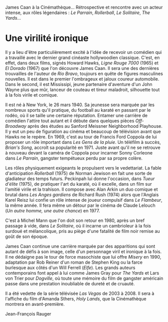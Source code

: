 James Caan à la Cinémathèque... Rétrospective et rencontre avec un acteur intense, aux rôles légendaires&nbsp;: *Le Parrain*, *Rollerball*, *Le Solitaire*, *The Yards*...

# Une virilité ironique

Il y a lieu d'être particulièrement excité à l'idée de recevoir un comédien qui a travaillé avec le dernier grand cinéaste hollywoodien classique. C'est, en effet, dans deux films, signés Howard Hawks, *Ligne Rouge 7000* (1965) et *El Dorado* (1967) que l'on découvre James Caan. Il sera une des dernières trouvailles de l'auteur de *Rio Bravo*, toujours en quête de figures masculines nouvelles. Il est dans le premier l'ombrageux et jaloux coureur automobile. Dans le second, il est Mississipi, jeune partenaire d'aventure d'un John Wayne plus que mûr, lanceur de couteau et tireur maladroit, silhouette tout à la fois virile et comique.

Il est né à New York, le 26 mars 1940. Sa jeunesse sera marquée par les nombreux sports qu'il pratique, du football au karaté en passant par le rodéo, où il se taille une certaine réputation. Entamer une carrière de comédien l'attire tout autant et il débute dans quelques pièces *Off-Broadway* après des études au Sanford Meissner Neighborhood Playhouse. Il y eut un peu de figuration au cinéma et beaucoup de télévision avant que Hawks ne le repère. En 1969, c'est au tour de Francis Ford Coppola de lui proposer un rôle important dans *Les Gens de la pluie*. Un téléfilm à succès, *Brian's Song*, accroît sa popularité en 1971. Juste avant qu'il ne se retrouve à nouveau devant la caméra de Coppola pour incarner Sonny Corleone dans *Le Parrain*, gangster tempétueux perdu par sa propre colère.

Les rôles physiquement exigeants le propulsent vers le vedettariat. La fable d'anticipation *Rollerball* (1975) de Norman Jewison en fait une sorte de gladiateur des temps futurs. Peckinpah lui donne l'occasion, dans *Tueur d'élite* (1975), de pratiquer l'art du karaté, où il excelle, dans un film sur l'amitié virile et la trahison. Il compose avec Alan Arkin un duo comique et brutal dans *Les Anges gardiens* de Richard Rush (1974) alors que l'Anglais Karel Reisz lui confie un rôle intense de joueur compulsif dans *Le Flambeur*, la même année. Il fera même un détour par le cinéma de Claude Lelouch (*Un autre homme, une autre chance*) en 1977.

C'est à Michel Mann que l'on doit son retour en 1980, après un bref passage à vide, dans *Le Solitaire*, où il incarne un cambrioleur à la fois surdoué et mélancolique, pris au piège d'une fatalité de film noir remise au goût de son époque.

James Caan continue une carrière marquée par des apparitions qui sont autant de défis à son image, celle d'un personnage viril et ironique à la fois. Il ne dédaigne pas le tour de force masochiste que lui offre *Misery* en 1990, adaptation par Rob Reiner d'un roman de Stephen King ou la farce burlesque aux côtés d'un Will Ferrell (*Elfe*). Les grands auteurs contemporains font appel à lui comme James Gray pour *The Yards* et Lars von Trier pour *Dogville*, où toute une mémoire du film de gangster américain passe dans une prestation inoubliable de dureté et de cruauté.

Il a été vedette de la série télévisée *Las Vegas* de 2003 à 2008. Il sera à l'affiche du film d'Amanda Sthers, *Holy Lands*, que la Cinémathèque montrera en avant-première.

Jean-François Rauger